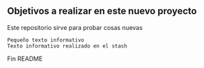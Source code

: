 ## Objetivos a realizar en este nuevo proyecto 

Este repositorio sirve para probar cosas nuevas

	Pequeño texto informativo 
	Texto informativo realizado en el stash

Fin README
